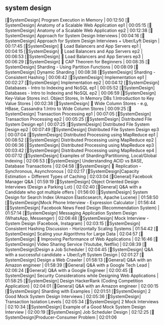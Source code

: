 ## system design

[🥈SystemDesign] Program Execution in Memory | 00:12:50
[🥈SystemDesign] Anatomy of a Scalable Web Application ep1 | 00:05:15
[🥈SystemDesign] Anatomy of a Scalable Web Application ep2 | 00:12:38
[🥈SystemDesign] Approach for System Design Interviews | 00:04:16
[🥈SystemDesign] Approach for System Design Interviews + Uber/Lyft Design | 00:17:45
[🥈SystemDesign] 🍏 Load Balancers and App Servers ep1 | 00:04:15
[🥈SystemDesign] 🍏 Load Balancers and App Servers ep2 | 00:06:53
[🥈SystemDesign] 🍏 Load Balancers and App Servers ep3 | 00:06:29
[🥈SystemDesign] 🍏 CAP Theorem for Beginners | 00:08:35
[🥈SystemDesign] Sharding - Using Partition Functions | 00:08:09
[🥈SystemDesign] Dynamic Sharding | 00:08:38
[🥈SystemDesign] Sharding - Consistent Hashing | 00:06:42
[🥈SystemDesign] Implementation ep1 | 00:02:27
[🥈SystemDesign] Implementation ep2 | 00:04:12
[🥈SystemDesign] Databases - Intro to Indexing and NoSQL ep1 | 00:05:52
[🥈SystemDesign] Databases - Intro to Indexing and NoSQL ep2 | 00:06:59
[🥈SystemDesign] Key-Value Stores incl. Object Stores, In Memory DBs 1.Introduction to Key Value Stores | 00:02:38
[🥈SystemDesign] 🍏 Wide Column Stores - e.g, HBase, Cassandra 1.Intro to Wide Column Stores | 00:09:25
[🥈SystemDesign] Transaction Processing ep1 | 00:07:05
[🥈SystemDesign] Transaction Processing ep2 | 00:05:25
[🥈SystemDesign] Distributed File System Design ep1 | 00:07:25
[🥈SystemDesign] Distributed File System Design ep2 | 00:07:49
[🥈SystemDesign] Distributed File System Design ep3 | 00:07:04
[🥈SystemDesign] Distributed Processing using MapReduce ep1 | 00:08:52
[🥈SystemDesign] Distributed Processing using MapReduce ep2 | 00:06:36
[🥈SystemDesign] Distributed Processing using MapReduce ep3 | 00:03:42
[🥈SystemDesign] Distributed Processing using MapReduce ep4 | 00:07:12
[🥈SystemDesign] Examples of Sharding/Partitioning, Local/Global Indexing | 02:06:53
[🥈SystemDesign] Understanding ACID vs BASE, Database Transactions | 02:04:58
[🥈SystemDesign] 🍏 Replication - Synchronous, Asynchronous | 02:02:17
[🥈SystemDesign]Capacity Estimation + Different Types of Caching | 02:03:04
[🥉General] Facebook Manager Q&A | 01:59:19
[🥈SystemDesign] Object Oriented Design Interviews (Design a Parking Lot) | 02:02:40
[🥉General] Q&A with a Candidate who got multiple offers | 01:56:00
[🥈SystemDesign] System Design for Search Index (Amazon Elasticsearch, Apache Lucene) | 01:58:50
[🥈SystemDesign]Mock Phone Interview - Expression Calculator | 01:56:44
[🥈SystemDesign] Facebook News Feed Design (Recommendation System) | 01:57:14
[🥈SystemDesign] Messaging Application System Design (WhatsApp, Messenger) | 02:06:48
[🥈SystemDesign] Mock Interview - System Design (Facebook, Instagram) | 02:03:15
[🥈SystemDesign] Consistent Hashing Discussion - Horizontally Scaling Systems | 01:54:42
[🥈SystemDesign] Scaling your Algorithms for Large Data | 02:04:57
[🥈SystemDesign] 🍏 Improving Performance of Web Applications | 02:16:46
[🥈SystemDesign] Video Sharing Service (Youtube, Netflix) | 02:08:39
[🥈SystemDesign]Design a Job Scheduler | 02:04:45
[🥈SystemDesign] Q&A with a successful candidate + Uber/Lyft System Design | 02:01:27
[🥈SystemDesign] Design a Web Crawler | 01:58:13
[🥉General] Q&A with an Amazon engineer | 01:58:39
[🥉General] Q&A with a Google Tech Lead | 02:06:24
[🥉General] Q&A with a Google Engineer | 02:00:45
[🥈SystemDesign] Security Considerations while Designing Web Applications | 01:58:25
[🥈SystemDesign] Design HackerRank (Coding Competition Application) | 02:04:01
[🥉General] Q&A with an Amazon engineer | 02:00:15
[🥈SystemDesign] Sharding with Examples | 02:01:51
[🥈SystemDesign] 2 Good Mock System Design Interviews | 02:05:36
[🥈SystemDesign] Transaction Isolation Levels | 02:05:34
[🥈SystemDesign] 2 Mock Interviews | 02:10:34
[🥈SystemDesign] Example of a Good Mock System Design Interview | 02:00:19
[🥈SystemDesign] Job Scheduler Design | 02:12:25
[🥈SystemDesign]Producer-Consumer Problem | 02:01:06
